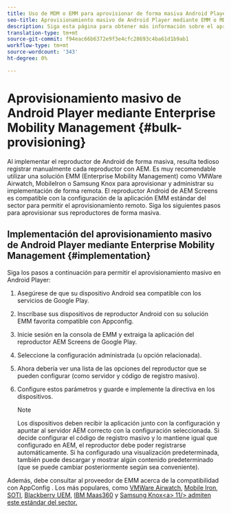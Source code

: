 ```yaml
---
title: Uso de MDM o EMM para aprovisionar de forma masiva Android Player
seo-title: Aprovisionamiento masivo de Android Player mediante EMM o MDM
description: Siga esta página para obtener más información sobre el aprovisionamiento masivo de Reproductor de Android mediante EMM o MDM
translation-type: tm+mt
source-git-commit: f94eac66b6372e9f3e4cfc28693c4ba61d1b9ab1
workflow-type: tm+mt
source-wordcount: '343'
ht-degree: 0%

---
```



# Aprovisionamiento masivo de Android Player mediante Enterprise Mobility Management {#bulk-provisioning}

Al implementar el reproductor de Android de forma masiva, resulta tedioso registrar manualmente cada reproductor con AEM. Es muy recomendable utilizar una solución EMM (Enterprise Mobility Management) como VMWare Airwatch, MobileIron o Samsung Knox para aprovisionar y administrar su implementación de forma remota. El reproductor Android de AEM Screens es compatible con la configuración de la aplicación EMM estándar del sector para permitir el aprovisionamiento remoto. Siga los siguientes pasos para aprovisionar sus reproductores de forma masiva.

## Implementación del aprovisionamiento masivo de Android Player mediante Enterprise Mobility Management {#implementation}

Siga los pasos a continuación para permitir el aprovisionamiento masivo en Android Player:

1. Asegúrese de que su dispositivo Android sea compatible con los servicios de Google Play.
1. Inscríbase sus dispositivos de reproductor Android con su solución EMM favorita compatible con Appconfig.
1. Inicie sesión en la consola de EMM y extraiga la aplicación del reproductor AEM Screens de Google Play.
1. Seleccione la configuración administrada (u opción relacionada).
1. Ahora debería ver una lista de las opciones del reproductor que se pueden configurar (como servidor y código de registro masivo).
1. Configure estos parámetros y guarde e implemente la directiva en los dispositivos.

   >[!NOTE]
   >Los dispositivos deben recibir la aplicación junto con la configuración y apuntar al servidor AEM correcto con la configuración seleccionada. Si decide configurar el código de registro masivo y lo mantiene igual que configurado en AEM, el reproductor debe poder registrarse automáticamente. Si ha configurado una visualización predeterminada, también puede descargar y mostrar algún contenido predeterminado (que se puede cambiar posteriormente según sea conveniente).

Además, debe consultar al proveedor de EMM acerca de la compatibilidad con AppConfig . Los más populares, como [VMWare Airwatch](https://docs.samsungknox.com/admin/uem/vm-configure-appconfig.htm), [Mobile Iron](https://docs.samsungknox.com/admin/uem/mobileiron2-configure-appconfig.htm), [SOTI](https://docs.samsungknox.com/admin/uem/soti-configure-appconfig.htm), [Blackberry UEM](https://docs.samsungknox.com/admin/uem/bb-configure-appconfig.htm), [IBM Maas360](https://docs.samsungknox.com/admin/uem/ibm-configure-appconfig.htm) y [Samsung Knox&lt;a> 11/> admiten este estándar del sector.](https://docs.samsungknox.com/admin/uem/km-configure-appconfig.htm)


